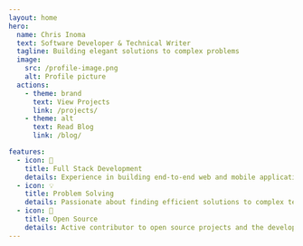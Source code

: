 ```yaml
---
layout: home
hero:
  name: Chris Inoma
  text: Software Developer & Technical Writer
  tagline: Building elegant solutions to complex problems
  image:
    src: /profile-image.png
    alt: Profile picture
  actions:
    - theme: brand
      text: View Projects
      link: /projects/
    - theme: alt
      text: Read Blog
      link: /blog/

features:
  - icon: 🚀
    title: Full Stack Development
    details: Experience in building end-to-end web and mobile applications using modern technologies
  - icon: 💡
    title: Problem Solving
    details: Passionate about finding efficient solutions to complex technical challenges
  - icon: 🤝
    title: Open Source
    details: Active contributor to open source projects and the developer community
---
```


